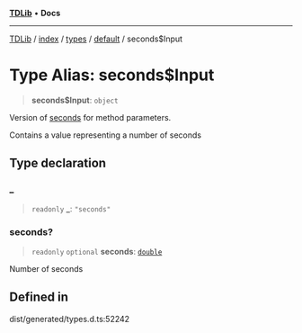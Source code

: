 [**TDLib**](../../../../../../README.md) • **Docs**

***

[TDLib](../../../../../../modules.md) / [index](../../../../../README.md) / [types](../../../README.md) / [default](../README.md) / seconds$Input

# Type Alias: seconds$Input

> **seconds$Input**: `object`

Version of [seconds](seconds.md) for method parameters.

Contains a value representing a number of seconds

## Type declaration

### \_

> `readonly` **\_**: `"seconds"`

### seconds?

> `readonly` `optional` **seconds**: [`double`](double.md)

Number of seconds

## Defined in

dist/generated/types.d.ts:52242
